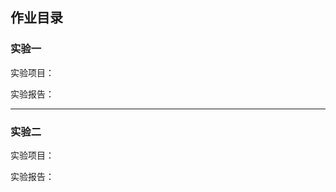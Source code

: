 ## 作业目录

### 实验一

实验项目：

[实验项目]: https://github.com/mk272/2018118123_Android/tree/master/Lab_1

实验报告：

[实验报告]: https://github.com/mk272/2018118123_Android/blob/master/Lab_1/Lab_1%E7%94%9F%E5%91%BD%E5%91%A8%E6%9C%9F.md



------

### 实验二

实验项目：

[实验项目]: https://github.com/mk272/2018118123_Android/tree/master/Lab_2

实验报告：

[实验报告]: https://github.com/mk272/2018118123_Android/blob/master/Lab_2/Lab_2%E5%90%AF%E5%8A%A8%E6%A8%A1%E5%9E%8B.md

